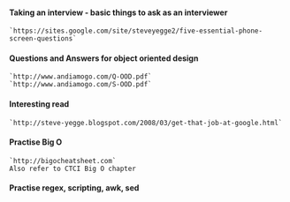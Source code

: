 #### Taking an interview - basic things to ask as an interviewer
    `https://sites.google.com/site/steveyegge2/five-essential-phone-screen-questions`

#### Questions and Answers for object oriented design
    `http://www.andiamogo.com/Q-OOD.pdf`
    `http://www.andiamogo.com/S-OOD.pdf`

#### Interesting read
    `http://steve-yegge.blogspot.com/2008/03/get-that-job-at-google.html`

#### Practise Big O
    `http://bigocheatsheet.com`
    Also refer to CTCI Big O chapter

#### Practise regex, scripting, awk, sed


